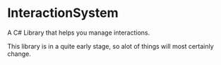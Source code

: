 # InteractionSystem
A C# Library that helps you manage interactions.

This library is in a quite early stage, so alot of things will most certainly change.
